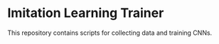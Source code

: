# Imitation Learning Trainer
This repository contains scripts for collecting data and training CNNs.
